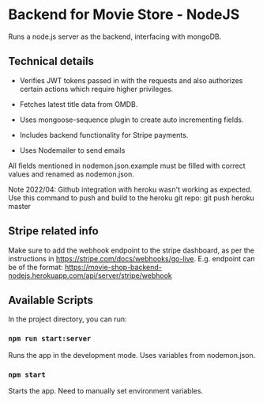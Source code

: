 # Backend for Movie Store - NodeJS

Runs a node.js server as the backend, interfacing with mongoDB. 

## Technical details

- Verifies JWT tokens passed in with the requests and also authorizes certain actions which require higher privileges.

- Fetches latest title data from OMDB.

- Uses mongoose-sequence plugin to create auto incrementing fields. 

- Includes backend functionality for Stripe payments.

- Uses Nodemailer to send emails

All fields mentioned in nodemon.json.example must be filled with correct values and renamed as nodemon.json. 

Note 2022/04: 
Github integration with heroku wasn't working as expected. Use this command to push and build to the heroku git repo:
git push heroku master


## Stripe related info

Make sure to add the webhook endpoint to the stripe dashboard, as per the instructions in https://stripe.com/docs/webhooks/go-live. E.g. endpoint can be of the format: https://movie-shop-backend-nodejs.herokuapp.com/api/server/stripe/webhook

## Available Scripts

In the project directory, you can run:

### `npm run start:server`

Runs the app in the development mode. Uses variables from nodemon.json.<br />

### `npm start`

Starts the app. Need to manually set environment variables.




